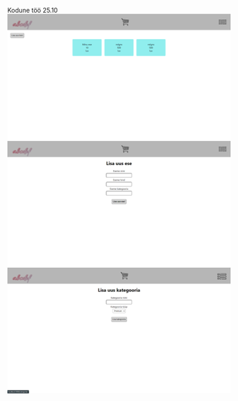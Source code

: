 Kodune töö 25.10
![screenshot1](pics/1.png)
<br>
![screenshot2](pics/2.png)
<br>
![screenshot3](pics/3.png)
